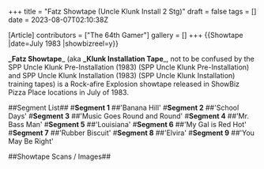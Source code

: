 +++
title = "Fatz Showtape (Uncle Klunk Install 2 Stg)"
draft = false
tags = []
date = 2023-08-07T02:10:38Z

[Article]
contributors = ["The 64th Gamer"]
gallery = []
+++
{{Showtape
|date=July 1983
|showbizreel=y}}

**_Fatz Showtape**_ (aka **_Klunk Installation Tape**_, not to be confused by the SPP Uncle Klunk Pre-Installation (1983) (SPP Uncle Klunk Pre-Installation) and SPP Uncle Klunk Installation (1983) (SPP Uncle Klunk Installation) training tapes) is a Rock-afire Explosion showtape released in ShowBiz Pizza Place locations in July of 1983.

##Segment List##
#**Segment 1** 
##'Banana Hill'
#**Segment 2** 
##'School Days'
#**Segment 3** 
##'Music Goes Round and Round'
#**Segment 4** 
##'Mr. Bass Man'
#**Segment 5** 
##'Louisiana'
#**Segment 6** 
##'My Gal is Red Hot'
#**Segment 7** 
##'Rubber Biscuit'
#**Segment 8** 
##'Elvira'
#**Segment 9** 
##'You May Be Right'

##Showtape Scans / Images##

